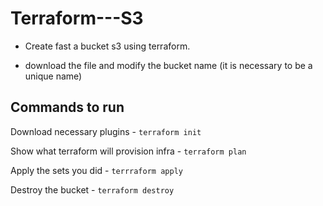 # Terraform---S3

- Create fast a bucket s3 using terraform.

- download the file and modify the bucket name (it is necessary to be a unique name)
## Commands to run 

Download necessary plugins - `terraform init`

Show what terraform will provision infra - `terraform plan`

Apply the sets you did - `terrraform apply`

Destroy the bucket - `terraform destroy`
